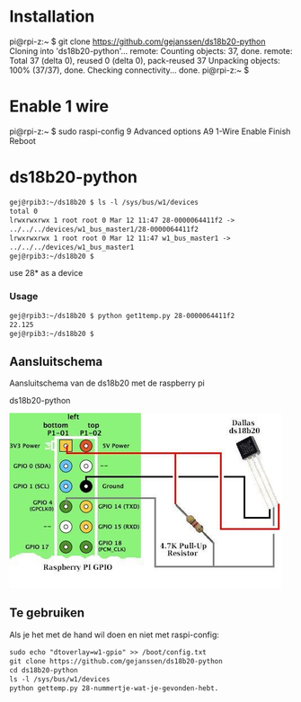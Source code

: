 # Installation
pi@rpi-z:~ $ git clone https://github.com/gejanssen/ds18b20-python
Cloning into 'ds18b20-python'...
remote: Counting objects: 37, done.
remote: Total 37 (delta 0), reused 0 (delta 0), pack-reused 37
Unpacking objects: 100% (37/37), done.
Checking connectivity... done.
pi@rpi-z:~ $ 

# Enable 1 wire
pi@rpi-z:~ $ sudo raspi-config
9       Advanced options
A9	1-Wire
Enable
Finish
Reboot

# ds18b20-python

	gej@rpib3:~/ds18b20 $ ls -l /sys/bus/w1/devices
	total 0
	lrwxrwxrwx 1 root root 0 Mar 12 11:47 28-0000064411f2 -> ../../../devices/w1_bus_master1/28-0000064411f2
	lrwxrwxrwx 1 root root 0 Mar 12 11:47 w1_bus_master1 -> ../../../devices/w1_bus_master1
	gej@rpib3:~/ds18b20 $ 


use 28* as a device

### Usage
	gej@rpib3:~/ds18b20 $ python get1temp.py 28-0000064411f2
	22.125
	gej@rpib3:~/ds18b20 $ 


## Aansluitschema

Aansluitschema van de ds18b20 met de raspberry pi

ds18b20-python


[![badge](https://raw.githubusercontent.com/gejanssen/ds18b20-python/master/raspberry-pi-ds18b20-connections.jpg)](https://raw.githubusercontent.com/gejanssen/ds18b20-python/master/raspberry-pi-ds18b20-connections.jpg)

## Te gebruiken

Als je het met de hand wil doen en niet met raspi-config:

	sudo echo "dtoverlay=w1-gpio" >> /boot/config.txt
	git clone https://github.com/gejanssen/ds18b20-python
	cd ds18b20-python
	ls -l /sys/bus/w1/devices
	python gettemp.py 28-nummertje-wat-je-gevonden-hebt.
